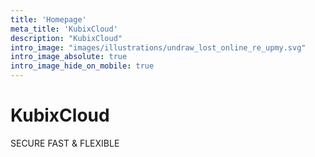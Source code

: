```yaml
---
title: 'Homepage'
meta_title: 'KubixCloud'
description: "KubixCloud"
intro_image: "images/illustrations/undraw_lost_online_re_upmy.svg"
intro_image_absolute: true
intro_image_hide_on_mobile: true
---
```


# KubixCloud

SECURE FAST & FLEXIBLE
